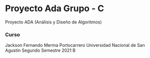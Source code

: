 # Proyecto Ada Grupo - C
Proyecto ADA (Análisis y Diseño de Algoritmos)

### Curso
Jackson Fernando Merma Portocarrero
Universidad Nacional de San Agustín
Segundo Semestre 2021 B
